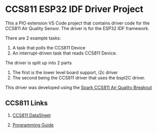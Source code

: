 
# CCS811 ESP32 IDF Driver Project

This a PIO extension VS Code project that contains driver code for the CCS811 Air Quality Sensor.
The driver is for the ESP32 IDF framework.

There are 2 example tasks:

1. A task that polls the CCS811 Device
2. An interrupt-driven task that reads CCS811 Device.


The driver is split up into 2 parts

1. The first is the lower level board support, i2c driver
2. The second being the CCS811 driver that uses the bspI2C driver.


This driver was developed using the [Spark CCS811 Air Quality Breakout](https://www.sparkfun.com/products/14193)

## CCS811 Links
1. [CCS811 DataSheet](https://cdn.sparkfun.com/assets/2/c/c/6/5/CN04-2019_attachment_CCS811_Datasheet_v1-06.pdf)

2. [Programming Guide](https://cdn.sparkfun.com/datasheets/BreakoutBoards/CCS811_Programming_Guide.pdf)
